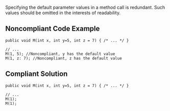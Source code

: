 
Specifying the default parameter values in a method call is redundant. Such values should be omitted in the interests of readability.

## Noncompliant Code Example


    public void M(int x, int y=5, int z = 7) { /* ... */ }
    
    // ...
    M(1, 5); //Noncompliant, y has the default value
    M(1, z: 7); //Noncompliant, z has the default value


## Compliant Solution


    public void M(int x, int y=5, int z = 7) { /* ... */ }
    
    // ...
    M(1);
    M(1);

